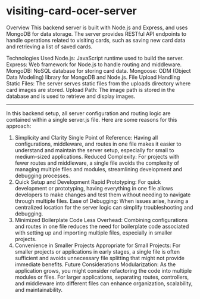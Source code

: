 # visiting-card-ocer-server
Overview
This backend server is built with Node.js and Express, and uses MongoDB for data storage. The server provides RESTful API endpoints to handle operations related to visiting cards, such as saving new card data and retrieving a list of saved cards.

Technologies Used
Node.js: JavaScript runtime used to build the server.
Express: Web framework for Node.js to handle routing and middleware.
MongoDB: NoSQL database for storing card data.
Mongoose: ODM (Object Data Modeling) library for MongoDB and Node.js.
File Upload Handling
Static Files: The server serves static files from the uploads directory where card images are stored.
Upload Path: The image path is stored in the database and is used to retrieve and display images.







-------------------
In this backend setup, all server configuration and routing logic are contained within a single server.js file. Here are some reasons for this approach:

1. Simplicity and Clarity
Single Point of Reference: Having all configurations, middleware, and routes in one file makes it easier to understand and maintain the server setup, especially for small to medium-sized applications.
Reduced Complexity: For projects with fewer routes and middleware, a single file avoids the complexity of managing multiple files and modules, streamlining development and debugging processes.
2. Quick Setup and Development
Rapid Prototyping: For quick development or prototyping, having everything in one file allows developers to make changes and test them without needing to navigate through multiple files.
Ease of Debugging: When issues arise, having a centralized location for the server logic can simplify troubleshooting and debugging.
3. Minimized Boilerplate Code
Less Overhead: Combining configurations and routes in one file reduces the need for boilerplate code associated with setting up and importing multiple files, especially in smaller projects.
4. Convenience in Smaller Projects
Appropriate for Small Projects: For smaller projects or applications in early stages, a single file is often sufficient and avoids unnecessary file splitting that might not provide immediate benefits.
Future Considerations
Modularization: As the application grows, you might consider refactoring the code into multiple modules or files. For larger applications, separating routes, controllers, and middleware into different files can enhance organization, scalability, and maintainability.